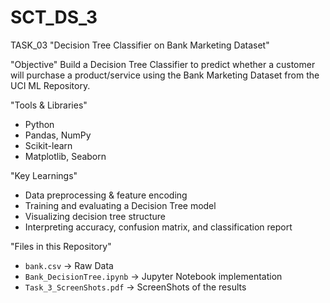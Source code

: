 # SCT_DS_3
TASK_03 "Decision Tree Classifier on Bank Marketing Dataset"

"Objective"
Build a Decision Tree Classifier to predict whether a customer will purchase a product/service using the Bank Marketing Dataset from the UCI ML Repository.

"Tools & Libraries"
- Python
- Pandas, NumPy
- Scikit-learn
- Matplotlib, Seaborn

"Key Learnings"
- Data preprocessing & feature encoding
- Training and evaluating a Decision Tree model
- Visualizing decision tree structure
- Interpreting accuracy, confusion matrix, and classification report

"Files in this Repository"
- `bank.csv` -> Raw Data
- `Bank_DecisionTree.ipynb` -> Jupyter Notebook implementation
- `Task_3_ScreenShots.pdf` -> ScreenShots of the results
